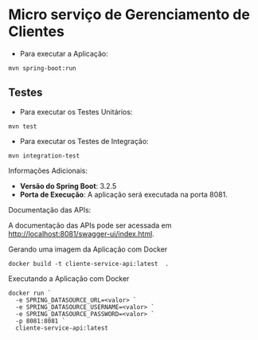 # Micro serviço de Gerenciamento de Clientes

- Para executar a Aplicação:
```shell
mvn spring-boot:run
```
## Testes

- Para executar os Testes Unitários:
```shell
mvn test
```
- Para executar os Testes de Integração:
```shell
mvn integration-test
```

Informações Adicionais:

- **Versão do Spring Boot**: 3.2.5
- **Porta de Execução**: A aplicação será executada na porta 8081.

Documentação das APIs:

A documentação das APIs pode ser acessada em [http://localhost:8081/swagger-ui/index.html](http://localhost:8081/swagger-ui/index.html).

Gerando uma imagem  da Aplicação com Docker
```shell
docker build -t cliente-service-api:latest  .
```
Executando a Aplicação com Docker
```shell
docker run `
  -e SPRING_DATASOURCE_URL=<valor> `
  -e SPRING_DATASOURCE_USERNAME=<valor> `
  -e SPRING_DATASOURCE_PASSWORD=<valor> `
  -p 8081:8081 `
  cliente-service-api:latest
```

